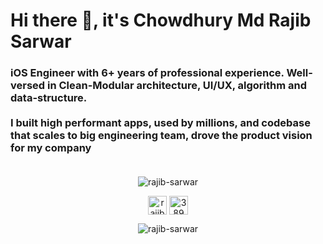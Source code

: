 <h1>Hi there 👋, it's Chowdhury Md Rajib Sarwar</h1>
<h3>iOS Engineer󠀠 with 6+ years of professional experience. Well-versed in Clean-Modular architecture, UI/UX, algorithm and data-structure. 
  <br>
  <br>
  I built high performant apps, used by millions, and codebase that scales to big engineering team, drove the product vision for my company
  <br>
  <br>
</h3>
<!-- 📫 󠀠󠀠 How to reach me md.rajib.sarwar@gmail.com -->

<p align="center"> <img src="https://github-readme-stats.vercel.app/api?username=rajib-sarwar&show_icons=true&count_private=true" alt="rajib-sarwar" /> 
<!--   <img src="https://github-readme-stats.vercel.app/api/top-langs/?username=rajib-sarwar&hide=html" alt="rajib-sarwar" /> </p> -->





<p align="center">
<a href="https://www.linkedin.com/in/rajib-sarwar/" target="blank"><img align="center" src="https://img.icons8.com/color/48/000000/linkedin-circled.png" alt="rajib-sarwar" height="30" width="30" /></a>
<a href="https://stackoverflow.com/users/2372899/chowdhury-md-rajib-sarwar?tab=profile" target="blank"><img align="center" src="https://img.icons8.com/color/48/000000/stackoverflow.png" alt="3890770" height="30" width="30" /></a>
</p>

<p align="center"> <img src="https://komarev.com/ghpvc/?username=rajib-sarwar" alt="rajib-sarwar" /> </p>
